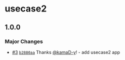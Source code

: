 # usecase2

## 1.0.0

### Major Changes

- [#3](https://github.com/kamaD-y/changesets_monorepo_test/pull/3) [`b2880aa`](https://github.com/kamaD-y/changesets_monorepo_test/commit/b2880aaebcacbaef07b9a789b17d0662d323365f) Thanks [@kamaD-y](https://github.com/kamaD-y)! - add usecase2 app
